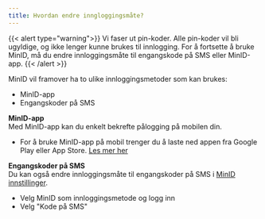 ```yaml
---
title: Hvordan endre inngloggingsmåte?
---
```


{{< alert type="warning">}}
Vi faser ut pin-koder. Alle pin-koder vil bli ugyldige, og ikke lenger kunne brukes til innlogging.
For å fortsette å bruke MinID, må du endre innloggingsmåte til engangskode på SMS eller MinID-app.
{{< /alert >}}

MinID vil framover ha to ulike innloggingsmetoder som kan brukes:
- MinID-app
- Engangskoder på SMS  

**MinID-app**   
Med MinID-app kan du enkelt bekrefte pålogging på mobilen din.
- For å bruke MinID-app på mobil trenger du å laste ned appen fra Google Play eller App Store. [Les mer her](https://minid.no/kom-i-gang/minid-paa-mobil)

**Engangskoder på SMS**   
Du kan også endre innloggingsmåte til engangskoder på SMS i [MinID innstillinger](https://brukerprofil.difi.no/minprofil/minid/).
- Velg MinID som innloggingsmetode og logg inn
- Velg "Kode på SMS"



